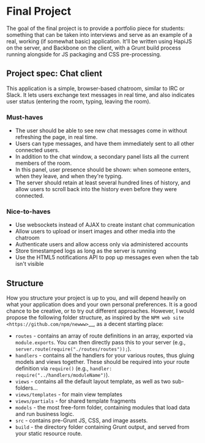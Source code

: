 # Final Project

The goal of the final project is to provide a portfolio piece for students: something that can be taken into interviews and serve as an example of a real, working (if somewhat basic) application. It'll be written using HapiJS on the server, and Backbone on the client, with a Grunt build process running alongside for JS packaging and CSS pre-processing.


## Project spec: Chat client

This application is a simple, browser-based chatroom, similar to IRC or Slack. It lets users exchange text messages in real time, and also indicates user status (entering the room, typing, leaving the room).

### Must-haves

* The user should be able to see new chat messages come in without refreshing the page, in real time.
* Users can type messages, and have them immediately sent to all other connected users.
* In addition to the chat window, a secondary panel lists all the current members of the room.
* In this panel, user presence should be shown: when someone enters, when they leave, and when they're typing.
* The server should retain at least several hundred lines of history, and allow users to scroll back into the history even before they were connected.

### Nice-to-haves

* Use websockets instead of AJAX to create instant chat communication
* Allow users to upload or insert images and other media into the chatroom
* Authenticate users and allow access only via administered accounts
* Store timestamped logs as long as the server is running
* Use the HTML5 notifications API to pop up messages even when the tab isn't visible


## Structure

How you structure your project is up to you, and will depend heavily on what your application does and your own personal preferences. It is a good chance to be creative, or to try out different approaches. However, I would propose the following folder structure, as inspired by the `NPM web site <https://github.com/npm/newww>`__, as a decent starting place:

* ``routes`` - contains an array of route definitions in an array, exported via ``module.exports``. You can then directly pass this to your server (e.g., ``server.route(require("./routes/routes"));``).
* ``handlers`` - contains all the handlers for your various routes, thus gluing models and views together. These should be required into your route definition via ``require()`` (e.g., ``handler: require("../handlers/moduleName")``).
* ``views`` - contains all the default layout template, as well as two sub-folders...
* ``views/templates`` - for main view templates
* ``views/partials`` - for shared template fragments
* ``models`` - the most free-form folder, containing modules that load data and run business logic.
* ``src`` - contains pre-Grunt JS, CSS, and image assets.
* ``build`` - the directory folder containing Grunt output, and served from your static resource route.